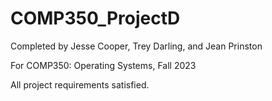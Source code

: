 # COMP350_ProjectD

Completed by Jesse Cooper, Trey Darling, and Jean Prinston

For COMP350: Operating Systems, Fall 2023

All project requirements satisfied.
